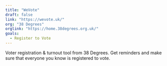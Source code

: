 ```yaml
---
title: "WeVote"
draft: false
link: "https://wevote.uk/"
org: "38 Degrees"
orglink: "https://home.38degrees.org.uk/"
goals:
  - Register to Vote
---
```


Voter registration & turnout tool from 38 Degrees. Get reminders and make sure that everyone you know is registered to vote.

<!--more-->
